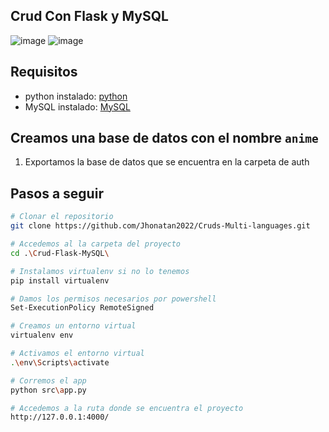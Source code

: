## Crud Con Flask y MySQL

![image](https://user-images.githubusercontent.com/101368711/236951824-0e9bd9fe-0fdb-4924-a339-f3ffe6234090.png)
![image](https://user-images.githubusercontent.com/101368711/236951713-3b4a6d2a-899c-45d6-bb9f-e8e134c02fa0.png)

## Requisitos

- python instalado: [python](https://www.python.org/downloads/)
- MySQL instalado: [MySQL](https://www.mysql.com/downloads/)

## Creamos una base de datos con el nombre `anime`

1. Exportamos la base de datos que se encuentra en la carpeta de auth

## Pasos a seguir

```sh
# Clonar el repositorio
git clone https://github.com/Jhonatan2022/Cruds-Multi-languages.git
```

```sh
# Accedemos al la carpeta del proyecto
cd .\Crud-Flask-MySQL\
```

```sh
# Instalamos virtualenv si no lo tenemos
pip install virtualenv
```

```sh
# Damos los permisos necesarios por powershell
Set-ExecutionPolicy RemoteSigned
```

```sh
# Creamos un entorno virtual
virtualenv env
```

```sh
# Activamos el entorno virtual
.\env\Scripts\activate
```

```sh
# Corremos el app
python src\app.py
```

```sh
# Accedemos a la ruta donde se encuentra el proyecto
http://127.0.0.1:4000/
```
